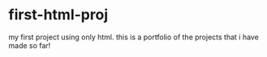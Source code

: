 # first-html-proj
my first project using only html. this is a portfolio of the projects that i have made so far!
